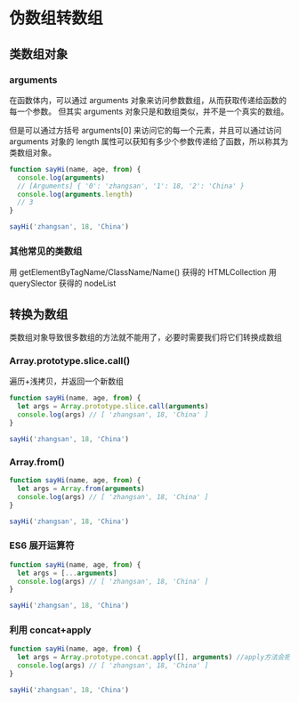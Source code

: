 # 伪数组转数组

## 类数组对象

### arguments

在函数体内，可以通过 arguments 对象来访问参数数组，从而获取传递给函数的每一个参数。
但其实 arguments 对象只是和数组类似，并不是一个真实的数组。

但是可以通过方括号 arguments[0] 来访问它的每一个元素，并且可以通过访问 arguments 对象的 length 属性可以获知有多少个参数传递给了函数，所以称其为类数组对象。

```js
function sayHi(name, age, from) {
  console.log(arguments)
  // [Arguments] { '0': 'zhangsan', '1': 18, '2': 'China' }
  console.log(arguments.length)
  // 3
}

sayHi('zhangsan', 18, 'China')
```

### 其他常见的类数组

用 getElementByTagName/ClassName/Name() 获得的 HTMLCollection
用 querySlector 获得的 nodeList

## 转换为数组

类数组对象导致很多数组的方法就不能用了，必要时需要我们将它们转换成数组

### Array.prototype.slice.call()

遍历+浅拷贝，并返回一个新数组

```js
function sayHi(name, age, from) {
  let args = Array.prototype.slice.call(arguments)
  console.log(args) // [ 'zhangsan', 18, 'China' ]
}

sayHi('zhangsan', 18, 'China')
```

### Array.from()

```js
function sayHi(name, age, from) {
  let args = Array.from(arguments)
  console.log(args) // [ 'zhangsan', 18, 'China' ]
}

sayHi('zhangsan', 18, 'China')
```

### ES6 展开运算符

```js
function sayHi(name, age, from) {
  let args = [...arguments]
  console.log(args) // [ 'zhangsan', 18, 'China' ]
}

sayHi('zhangsan', 18, 'China')
```

### 利用 concat+apply

```js
function sayHi(name, age, from) {
  let args = Array.prototype.concat.apply([], arguments) //apply方法会把第二个参数展开
  console.log(args) // [ 'zhangsan', 18, 'China' ]
}

sayHi('zhangsan', 18, 'China')
```
